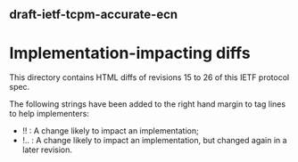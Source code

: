 ## draft-ietf-tcpm-accurate-ecn

# Implementation-impacting diffs

This directory contains HTML diffs of revisions 15 to 26 of this IETF protocol spec.

The following strings have been added to the right hand margin to tag lines to help implementers:
- !! : A change likely to impact an implementation;
- !.. : A change likely to impact an implementation, but changed again in a later revision.


